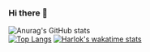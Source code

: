 ### Hi there 👋

<!--
**Nano191225/Nano191225** is a ✨ _special_ ✨ repository because its `README.md` (this file) appears on your GitHub profile.

Here are some ideas to get you started:

- 🔭 I’m currently working on ...
- 🌱 I’m currently learning ...
- 👯 I’m looking to collaborate on ...
- 🤔 I’m looking for help with ...
- 💬 Ask me about ...
- 📫 How to reach me: ...
- 😄 Pronouns: ...
- ⚡ Fun fact: ...
-->
![Anurag's GitHub stats](https://github-readme-stats.vercel.app/api?username=Nano191225&show=reviews,discussions_started,discussions_answered,prs_merged,prs_merged_percentage&show_icons=true&theme=transparent)<br>
[![Top Langs](https://github-readme-stats.vercel.app/api/top-langs/?username=Nano191225&langs_count=8&theme=transparent&layout=donut-vertical)](https://github.com/Nano191225/github-readme-stats)
[![Harlok's wakatime stats](https://github-readme-stats.vercel.app/api/wakatime?username=Nano191225)](https://github.com/Nano191225/github-readme-stats)
